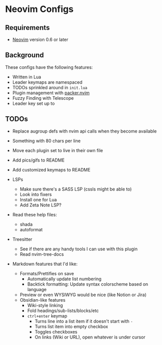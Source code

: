 # Neovim Configs

## Requirements

- [Neovim](https://neovim.io/) version 0.6 or later

## Background

These configs have the following features:
- Written in Lua
- Leader keymaps are namespaced
- TODOs sprinkled around in `init.lua`
- Plugin management with [packer.nvim](https://github.com/wbthomason/packer.nvim)
- Fuzzy Finding with Telescope
- Leader key set up to <Space>

## TODOs

- Replace augroup defs with nvim api calls when they become available
- Something with 80 chars per line
- Move each plugin set to live in their own file
- Add pics/gifs to README
- Add customized keymaps to README

- LSPs
  - Make sure there's a SASS LSP (cssls might be able to)
  - Look into fixers
  - Install one for Lua
  - Add Zeta Note LSP?

- Read these help files:
  - shada
  - autoformat

- Treesitter
  - See if there are any handy tools I can use with this plugin
  - Read nvim-tree-docs

- Markdown features that I'd like:
  - Formats/Prettifies on save
    - Automatically update list numbering
    - Backtick formatting: Update syntax colorscheme based on language
  - Preview or even WYSIWYG would be nice (like Notion or Jira)
  - Obsidian-like features
    - Wiki-style linking
    - Fold headings/sub-lists/blocks/etc
    - `ctrl+enter` keymap
      - Turns line into a list item if it doesn't start with `-`
      - Turns list item into empty checkbox
      - Toggles checkboxes
      - On links (Wiki or URL), open whatever is under cursor
